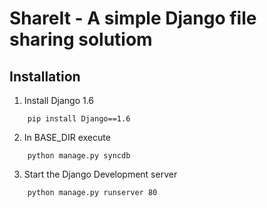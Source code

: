 # ShareIt - A simple Django file sharing solutiom

Installation    
-------------  
1) Install Django 1.6 
``` 
    pip install Django==1.6  
```
2) In BASE_DIR execute  
```
    python manage.py syncdb 
``` 
3) Start the Django Development server  
```
    python manage.py runserver 80  
```
